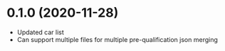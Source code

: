 # 0.1.0 (2020-11-28)

- Updated car list
- Can support multiple files for multiple pre-qualification json merging
